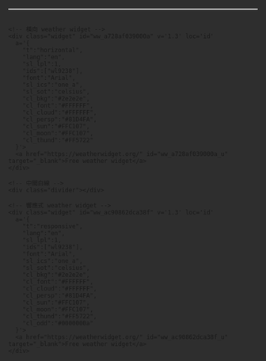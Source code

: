 <html lang="zh-Hant">
<head>
  <meta charset="UTF-8" />
  <meta name="viewport" content="width=device-width, initial-scale=1.0" />
  <title>全螢幕置中天氣展示</title>
  <style>
    html, body {
      margin: 0;
      padding: 0;
      width: 100%;
      height: 100%;
      background: #2e2e2e;
      display: flex;
      justify-content: center;
      align-items: center;
    }

    .container {
      display: flex;
      flex-direction: column;
      justify-content: center;
      align-items: center;
      width: 90vw;
      max-width: 1200px;
    }

    .widget {
      width: 100%;
      max-width: 100%;
    }

    .divider {
      width: 100%;        /* 與 widget 寬度一致 */
      height: 2px;        /* 白線粗細一致 */
      background: #ffffff; /* 白色線條 */
      margin: 30px 0;     /* 上下間距 */
    }

    /* 隱藏 weather2 標題與下方白線，如在 HTML 中 */
    h1, hr {
      display: none !important;
    }

    /* 隱藏 widget branding link */
    a[id$="_u"] {
      display: none !important;
    }

    /* 移除 widget 內部底線、邊框、陰影，如有 */
    .widget * {
      border-bottom: none !important;
      box-shadow: none !important;
    }

    .widget iframe {
      border: none !important;
    }
  </style>
</head>
<body>

  <div class="container">
    <!-- 上方白線 -->
    <div class="divider"></div>

    <!-- 橫向 weather widget -->
    <div class="widget" id="ww_a728af039000a" v='1.3' loc='id'
      a='{
        "t":"horizontal",
        "lang":"en",
        "sl_lpl":1,
        "ids":["wl9238"],
        "font":"Arial",
        "sl_ics":"one_a",
        "sl_sot":"celsius",
        "cl_bkg":"#2e2e2e",
        "cl_font":"#FFFFFF",
        "cl_cloud":"#FFFFFF",
        "cl_persp":"#81D4FA",
        "cl_sun":"#FFC107",
        "cl_moon":"#FFC107",
        "cl_thund":"#FF5722"
      }'>
      <a href="https://weatherwidget.org/" id="ww_a728af039000a_u" target="_blank">Free weather widget</a>
    </div>

    <!-- 中間白線 -->
    <div class="divider"></div>

    <!-- 響應式 weather widget -->
    <div class="widget" id="ww_ac90862dca38f" v='1.3' loc='id'
      a='{
        "t":"responsive",
        "lang":"en",
        "sl_lpl":1,
        "ids":["wl9238"],
        "font":"Arial",
        "sl_ics":"one_a",
        "sl_sot":"celsius",
        "cl_bkg":"#2e2e2e",
        "cl_font":"#FFFFFF",
        "cl_cloud":"#FFFFFF",
        "cl_persp":"#81D4FA",
        "cl_sun":"#FFC107",
        "cl_moon":"#FFC107",
        "cl_thund":"#FF5722",
        "cl_odd":"#0000000a"
      }'>
      <a href="https://weatherwidget.org/" id="ww_ac90862dca38f_u" target="_blank">Free weather widget</a>
    </div>
  </div>

  <!-- widget scripts -->
  <script async src="https://app3.weatherwidget.org/js/?id=ww_a728af039000a"></script>
  <script async src="https://app3.weatherwidget.org/js/?id=ww_ac90862dca38f"></script>

</body>
</html>
